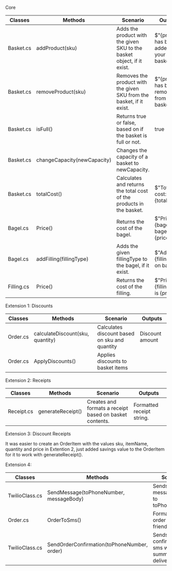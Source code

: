 ﻿Core

| Classes    | Methods                     | Scenario                                                               | Outputs                                         |
|------------|-----------------------------|------------------------------------------------------------------------|-------------------------------------------------|
| Basket.cs  | addProduct(sku)             | Adds the product with the given SKU to the basket object, if it exist. | $"{product} has been added to your basket!"     |
| Basket.cs  | removeProduct(sku)          | Removes the product with the given SKU from the basket, if it exist.   | $"{product} has been removed from your basket!" |
| Basket.cs  | isFull()                    | Returns true or false, based on if the basket is full or not.          | true || false                                   |
| Basket.cs  | changeCapacity(newCapacity) | Changes the capacity of a basket to newCapacity.                       |                                                 |
| Basket.cs  | totalCost()                 | Calculates and returns the total cost of the products in the basket.   | $"Total cost: {totalCost}!"                     |
| Bagel.cs   | Price()                     | Returns the cost of the bagel.                                         | $"Price of {bagelType} bagel is {price}!"       |
| Bagel.cs   | addFilling(fillingType)     | Adds the given fillingType to the bagel, if it exist.                  | $"Added {fillingType} on bagel!"                |
| Filling.cs | Price()                     | Returns the cost of the filling.                                       | $"Price of {fillingType} is {price}"            |

Extension 1: Discounts

| Classes     | Methods                          | Scenario                                      | Outputs                      |
|-------------|----------------------------------|-----------------------------------------------|------------------------------|
| Order.cs    | calculateDiscount(sku, quantity) | Calculates discount based on sku and quantity | Discount amount              |
| Order.cs    | ApplyDiscounts()                 | Applies discounts to basket items             |                              |

Extension 2: Receipts

| Classes    | Methods           | Scenario                                                | Outputs                   |
|------------|-------------------|---------------------------------------------------------|---------------------------|
| Receipt.cs | generateReceipt() | Creates and formats a receipt based on basket contents. | Formatted receipt string. |

Extension 3: Discount Receipts

It was easier to create an OrderItem with the values sku, itemName, quantity and price in Extention 2, just added savings value to the OrderItem for it to work with generateReceipt().

Extension 4:

| Classes        | Methods                                     | Scenario                                                          | Outputs                      |
|----------------|---------------------------------------------|-------------------------------------------------------------------|------------------------------|
| TwilioClass.cs | SendMessage(toPhoneNumber, messageBody)     | Sends simple messageBody to toPhoneNumber                         | Sent message: {message.Body} |
| Order.cs       | OrderToSms()                                | Formats the order to a sms friendly string                        |                              |
| TwilioClass.cs | SendOrderConfirmation(toPhoneNumber, order) | Sends order confirmation sms with order summary and delivery time |                              |



